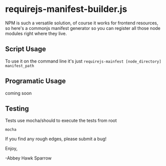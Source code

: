 requirejs-manifest-builder.js
==============
NPM is such a versatile solution, of course it works for frontend resources, so here's a commonjs manifest generator so you can register all those node modules right where they live. 

Script Usage
------------

To use it on the command line it's just `requirejs-mainfest [node_directory] manifest_path`

Programatic Usage
-----------------

coming soon

Testing
-------
Tests use mocha/should to execute the tests from root

    mocha

If you find any rough edges, please submit a bug!

Enjoy,

-Abbey Hawk Sparrow